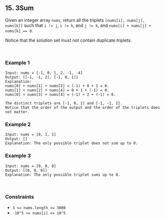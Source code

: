 ## 15. 3Sum

Given an integer array `nums`, return all the triplets `[nums[i], nums[j], nums[k]]` such that `i != j`, `i != k`, and `j != k`, and `nums[i] + nums[j] + nums[k] == 0`.  
  
Notice that the solution set must not contain duplicate triplets.

<br>

### Example 1

```
Input: nums = [-1, 0, 1, 2, -1, -4]
Output: [[-1, -1, 2], [-1, 0, 1]]
Explanation: 
nums[0] + nums[1] + nums[2] = (-1) + 0 + 1 = 0.
nums[1] + nums[2] + nums[4] = 0 + 1 + (-1) = 0.
nums[0] + nums[3] + nums[4] = (-1) + 2 + (-1) = 0.

The distinct triplets are [-1, 0, 1] and [-1, -1, 2].
Notice that the order of the output and the order of the triplets does not matter.
```

### Example 2

```
Input: nums = [0, 1, 1]
Output: []
Explanation: The only possible triplet does not sum up to 0.
```

### Example 3

```
Input: nums = [0, 0, 0]
Output: [[0, 0, 0]]
Explanation: The only possible triplet sums up to 0.
```

<br>

### Constraints

* `3 <= nums.length <= 3000`
* `-10^5 <= nums[i] <= 10^5`
